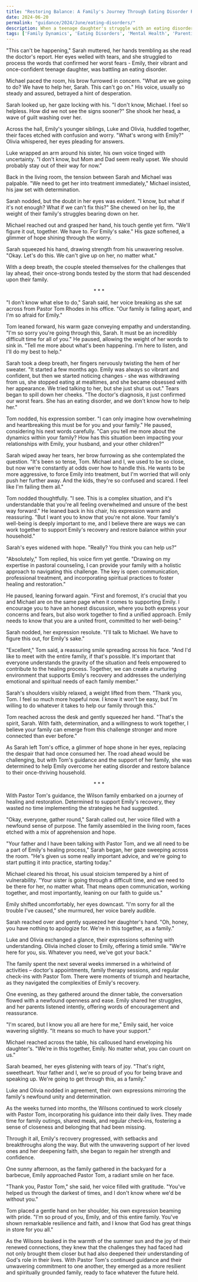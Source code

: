 ```yaml
---
title: "Restoring Balance: A Family's Journey Through Eating Disorder Recovery - Scenario 52"
date: 2024-06-20
permalink: "guidance/2024/June/eating-disorders/"
description: When a teenage daughter's struggle with an eating disorder threatens to tear her family apart, they turn to Pastor Tom Rhodes for spiritual and practical guidance on how to support her recovery and restore balance within the household.
tags: ['Family Dynamics', 'Eating Disorders', 'Mental Health', 'Parenting Challenges', 'Spiritual Guidance']
---
```

"This can't be happening," Sarah muttered, her hands trembling as she read the doctor's report. Her eyes welled with tears, and she struggled to process the words that confirmed her worst fears - Emily, their vibrant and once-confident teenage daughter, was battling an eating disorder.

Michael paced the room, his brow furrowed in concern. "What are we going to do? We have to help her, Sarah. This can't go on." His voice, usually so steady and assured, betrayed a hint of desperation.

Sarah looked up, her gaze locking with his. "I don't know, Michael. I feel so helpless. How did we not see the signs sooner?" She shook her head, a wave of guilt washing over her.

Across the hall, Emily's younger siblings, Luke and Olivia, huddled together, their faces etched with confusion and worry. "What's wrong with Emily?" Olivia whispered, her eyes pleading for answers.

Luke wrapped an arm around his sister, his own voice tinged with uncertainty. "I don't know, but Mom and Dad seem really upset. We should probably stay out of their way for now."

Back in the living room, the tension between Sarah and Michael was palpable. "We need to get her into treatment immediately," Michael insisted, his jaw set with determination.

Sarah nodded, but the doubt in her eyes was evident. "I know, but what if it's not enough? What if we can't fix this?" She chewed on her lip, the weight of their family's struggles bearing down on her.

Michael reached out and grasped her hand, his touch gentle yet firm. "We'll figure it out, together. We have to. For Emily's sake." His gaze softened, a glimmer of hope shining through the worry.

Sarah squeezed his hand, drawing strength from his unwavering resolve. "Okay. Let's do this. We can't give up on her, no matter what."

With a deep breath, the couple steeled themselves for the challenges that lay ahead, their once-strong bonds tested by the storm that had descended upon their family.

<center>* * *</center>

"I don't know what else to do," Sarah said, her voice breaking as she sat across from Pastor Tom Rhodes in his office. "Our family is falling apart, and I'm so afraid for Emily."

Tom leaned forward, his warm gaze conveying empathy and understanding. "I'm so sorry you're going through this, Sarah. It must be an incredibly difficult time for all of you." He paused, allowing the weight of her words to sink in. "Tell me more about what's been happening. I'm here to listen, and I'll do my best to help."

Sarah took a deep breath, her fingers nervously twisting the hem of her sweater. "It started a few months ago. Emily was always so vibrant and confident, but then we started noticing changes - she was withdrawing from us, she stopped eating at mealtimes, and she became obsessed with her appearance. We tried talking to her, but she just shut us out." Tears began to spill down her cheeks. "The doctor's diagnosis, it just confirmed our worst fears. She has an eating disorder, and we don't know how to help her."

Tom nodded, his expression somber. "I can only imagine how overwhelming and heartbreaking this must be for you and your family." He paused, considering his next words carefully. "Can you tell me more about the dynamics within your family? How has this situation been impacting your relationships with Emily, your husband, and your other children?"

Sarah wiped away her tears, her brow furrowing as she contemplated the question. "It's been so tense, Tom. Michael and I, we used to be so close, but now we're constantly at odds over how to handle this. He wants to be more aggressive, to force Emily into treatment, but I'm worried that will only push her further away. And the kids, they're so confused and scared. I feel like I'm failing them all."

Tom nodded thoughtfully. "I see. This is a complex situation, and it's understandable that you're all feeling overwhelmed and unsure of the best way forward." He leaned back in his chair, his expression warm and reassuring. "But I want you to know that you're not alone. Your family's well-being is deeply important to me, and I believe there are ways we can work together to support Emily's recovery and restore balance within your household."

Sarah's eyes widened with hope. "Really? You think you can help us?"

"Absolutely," Tom replied, his voice firm yet gentle. "Drawing on my expertise in pastoral counseling, I can provide your family with a holistic approach to navigating this challenge. The key is open communication, professional treatment, and incorporating spiritual practices to foster healing and restoration."

He paused, leaning forward again. "First and foremost, it's crucial that you and Michael are on the same page when it comes to supporting Emily. I encourage you to have an honest discussion, where you both express your concerns and fears, but also work together to find a unified approach. Emily needs to know that you are a united front, committed to her well-being."

Sarah nodded, her expression resolute. "I'll talk to Michael. We have to figure this out, for Emily's sake."

"Excellent," Tom said, a reassuring smile spreading across his face. "And I'd like to meet with the entire family, if that's possible. It's important that everyone understands the gravity of the situation and feels empowered to contribute to the healing process. Together, we can create a nurturing environment that supports Emily's recovery and addresses the underlying emotional and spiritual needs of each family member."

Sarah's shoulders visibly relaxed, a weight lifted from them. "Thank you, Tom. I feel so much more hopeful now. I know it won't be easy, but I'm willing to do whatever it takes to help our family through this."

Tom reached across the desk and gently squeezed her hand. "That's the spirit, Sarah. With faith, determination, and a willingness to work together, I believe your family can emerge from this challenge stronger and more connected than ever before."

As Sarah left Tom's office, a glimmer of hope shone in her eyes, replacing the despair that had once consumed her. The road ahead would be challenging, but with Tom's guidance and the support of her family, she was determined to help Emily overcome her eating disorder and restore balance to their once-thriving household.

<center>* * *</center>

With Pastor Tom's guidance, the Wilson family embarked on a journey of healing and restoration. Determined to support Emily's recovery, they wasted no time implementing the strategies he had suggested.

"Okay, everyone, gather round," Sarah called out, her voice filled with a newfound sense of purpose. The family assembled in the living room, faces etched with a mix of apprehension and hope.

"Your father and I have been talking with Pastor Tom, and we all need to be a part of Emily's healing process," Sarah began, her gaze sweeping across the room. "He's given us some really important advice, and we're going to start putting it into practice, starting today."

Michael cleared his throat, his usual stoicism tempered by a hint of vulnerability. "Your sister is going through a difficult time, and we need to be there for her, no matter what. That means open communication, working together, and most importantly, leaning on our faith to guide us."

Emily shifted uncomfortably, her eyes downcast. "I'm sorry for all the trouble I've caused," she murmured, her voice barely audible.

Sarah reached over and gently squeezed her daughter's hand. "Oh, honey, you have nothing to apologize for. We're in this together, as a family."

Luke and Olivia exchanged a glance, their expressions softening with understanding. Olivia inched closer to Emily, offering a timid smile. "We're here for you, sis. Whatever you need, we've got your back."

The family spent the next several weeks immersed in a whirlwind of activities – doctor's appointments, family therapy sessions, and regular check-ins with Pastor Tom. There were moments of triumph and heartache, as they navigated the complexities of Emily's recovery.

One evening, as they gathered around the dinner table, the conversation flowed with a newfound openness and ease. Emily shared her struggles, and her parents listened intently, offering words of encouragement and reassurance.

"I'm scared, but I know you all are here for me," Emily said, her voice wavering slightly. "It means so much to have your support."

Michael reached across the table, his calloused hand enveloping his daughter's. "We're in this together, Emily. No matter what, you can count on us."

Sarah beamed, her eyes glistening with tears of joy. "That's right, sweetheart. Your father and I, we're so proud of you for being brave and speaking up. We're going to get through this, as a family."

Luke and Olivia nodded in agreement, their own expressions mirroring the family's newfound unity and determination.

As the weeks turned into months, the Wilsons continued to work closely with Pastor Tom, incorporating his guidance into their daily lives. They made time for family outings, shared meals, and regular check-ins, fostering a sense of closeness and belonging that had been missing.

Through it all, Emily's recovery progressed, with setbacks and breakthroughs along the way. But with the unwavering support of her loved ones and her deepening faith, she began to regain her strength and confidence.

One sunny afternoon, as the family gathered in the backyard for a barbecue, Emily approached Pastor Tom, a radiant smile on her face.

"Thank you, Pastor Tom," she said, her voice filled with gratitude. "You've helped us through the darkest of times, and I don't know where we'd be without you."

Tom placed a gentle hand on her shoulder, his own expression beaming with pride. "I'm so proud of you, Emily, and of this entire family. You've shown remarkable resilience and faith, and I know that God has great things in store for you all."

As the Wilsons basked in the warmth of the summer sun and the joy of their renewed connections, they knew that the challenges they had faced had not only brought them closer but had also deepened their understanding of God's role in their lives. With Pastor Tom's continued guidance and their unwavering commitment to one another, they emerged as a more resilient and spiritually grounded family, ready to face whatever the future held.

